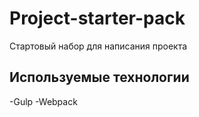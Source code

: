 # Project-starter-pack
Стартовый набор для написания проекта

## Используемые технологии

-Gulp 
-Webpack


